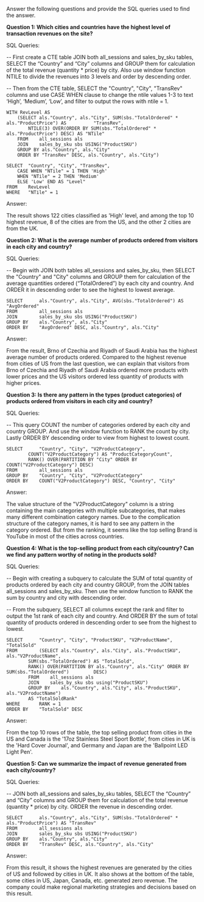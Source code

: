 Answer the following questions and provide the SQL queries used to find the answer.

    
**Question 1: Which cities and countries have the highest level of transaction revenues on the site?**


SQL Queries:

-- First create a CTE table JOIN both all_sessions and sales_by_sku tables, SELECT the “Country” and “City” columns and GROUP them for calculation of the total revenue (quantity * price) by city. Also use window function NTILE to divide the revenues into 3 levels and order by descending order.

-- Then from the CTE table, SELECT the "Country", "City", "TransRev" columns and use CASE WHEN clause to change the ntile values 1-3 to text ‘High’, ‘Medium’, ‘Low’, and filter to output the rows with ntile = 1.
```
WITH RevLevel AS
	(SELECT als."Country", als."City", SUM(sbs."TotalOrdered" * als."ProductPrice") AS 			"TransRev",
		NTILE(3) OVER(ORDER BY SUM(sbs."TotalOrdered" * als."ProductPrice") DESC) AS "NTile"
	FROM	all_sessions als
	JOIN	sales_by_sku sbs USING("ProductSKU")
	GROUP BY als."Country", als."City"
	ORDER BY "TransRev" DESC, als."Country", als."City")

SELECT	"Country", "City", "TransRev",
	CASE WHEN "NTile" = 1 THEN 'High'
	WHEN "NTile" = 2 THEN 'Medium'
	ELSE 'Low' END AS "Level"
FROM 	RevLevel
WHERE 	"NTile" = 1 
```

Answer:

The result shows 122 cities classified as 'High' level, and among the top 10 highest revenue, 8 of the cities are from the US, and the other 2 cities are from the UK. 



**Question 2: What is the average number of products ordered from visitors in each city and country?**


SQL Queries:

-- Begin with JOIN both tables all_sessions and sales_by_sku, then SELECT the "Country" and "City" columns and GROUP them for calculation of the average quantities ordered (“TotalOrdered”) by each city and country. And ORDER it in descending order to see the highest to lowest average.
```
SELECT		als."Country", als."City", AVG(sbs."TotalOrdered") AS "AvgOrdered"
FROM 		all_sessions als
JOIN 		sales_by_sku sbs USING("ProductSKU")
GROUP BY 	als."Country", als."City"
ORDER BY 	"AvgOrdered" DESC, als."Country", als."City" 
```

Answer:

From the result, Brno of Czechia and Riyadh of Saudi Arabia has the highest average number of products ordered. Compared to the highest revenue from cities of US from the last question, we can explain that visitors from Brno of Czechia and Riyadh of Saudi Arabia ordered more products with lower prices and the US visitors ordered less quantity of products with higher prices.



**Question 3: Is there any pattern in the types (product categories) of products ordered from visitors in each city and country?**


SQL Queries:

-- This query COUNT the number of categories ordered by each city and country GROUP. And use the window function to RANK the count by city. Lastly ORDER BY descending order to view from highest to lowest count.
```
SELECT		"Country", "City", "V2ProductCategory", 
		COUNT("V2ProductCategory") AS "ProductCategoryCount",
		RANK() OVER(PARTITION BY "City" ORDER BY COUNT("V2ProductCategory") DESC)
FROM		all_sessions als
GROUP BY	"Country", "City", "V2ProductCategory"
ORDER BY	COUNT("V2ProductCategory") DESC, "Country", "City"
```

Answer:

The value structure of the "V2ProductCategory" column is a string containing the main categories with multiple subcategories, that makes many different combination category names. Due to the complication structure of the category names, it is hard to see any pattern in the category ordered. But from the ranking, it seems like the top selling Brand is YouTube in most of the cities across countries. 



**Question 4: What is the top-selling product from each city/country? Can we find any pattern worthy of noting in the products sold?**


SQL Queries:

-- Begin with creating a subquery to calculate the SUM of total quantity of products ordered by each city and country GROUP, from the JOIN tables all_sessions and sales_by_sku. Then use the window function to RANK the sum by country and city with descending order.

-- From the subquery, SELECT all columns except the rank and filter to output the 1st rank of each city and country. And ORDER BY the sum of total quantity of products ordered in descending order to see from the highest to lowest.
```
SELECT		"Country", "City", "ProductSKU", "V2ProductName", "TotalSold"
FROM		(SELECT als."Country", als."City", als."ProductSKU", als."V2ProductName",
		SUM(sbs."TotalOrdered") AS "TotalSold",
		RANK() OVER(PARTITION BY als."Country", als."City" ORDER BY SUM(sbs."TotalOrdered") 		DESC)
		FROM	all_sessions als
		JOIN	sales_by_sku sbs using("ProductSKU")
		GROUP BY 	als."Country", als."City", als."ProductSKU", als."V2ProductName") 
		AS "TotalSoldRank"
WHERE		RANK = 1
ORDER BY 	"TotalSold" DESC
```

Answer:

From the top 10 rows of the table, the top selling product from cities in the US and Canada is the '17oz Stainless Steel Sport Bottle', from cities in UK is the 'Hard Cover Journal', and Germany and Japan are the 'Ballpoint LED Light Pen'. 



**Question 5: Can we summarize the impact of revenue generated from each city/country?**

SQL Queries:

-- JOIN both all_sessions and sales_by_sku tables, SELECT the “Country” and “City” columns and GROUP them for calculation of the total revenue (quantity * price) by city. ORDER the revenue in descending order.
```
SELECT		als."Country", als."City", SUM(sbs."TotalOrdered" * als."ProductPrice") AS "TransRev"
FROM		all_sessions als
JOIN 		sales_by_sku sbs USING("ProductSKU")
GROUP BY 	als."Country", als."City"
ORDER BY 	"TransRev" DESC, als."Country", als."City"
```

Answer:

From this result, it shows the highest revenues are generated by the cities of US and followed by cities in UK. It also shows at the bottom of the table, some cities in US, Japan, Canada, etc. generated zero revenue. The company could make regional marketing strategies and decisions based on this result.
